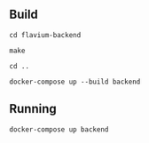## Build
`cd flavium-backend`  

`make`  

`cd ..`  

`docker-compose up --build backend`  

## Running
`docker-compose up backend`
